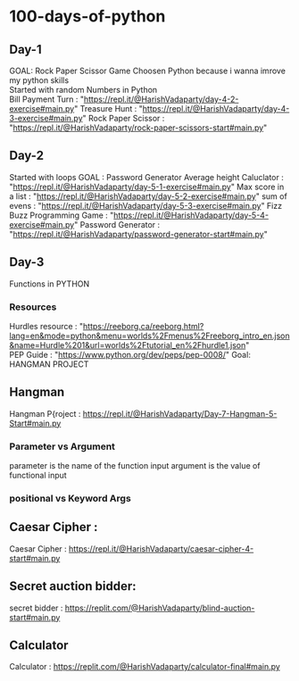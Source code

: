 # 100-days-of-python

## Day-1
GOAL: Rock Paper Scissor Game
Choosen Python because i wanna imrove my python skills <br>
Started with random Numbers in Python <br>
Bill Payment Turn : "https://repl.it/@HarishVadaparty/day-4-2-exercise#main.py"
Treasure Hunt : "https://repl.it/@HarishVadaparty/day-4-3-exercise#main.py"
Rock Paper Scissor : "https://repl.it/@HarishVadaparty/rock-paper-scissors-start#main.py"

## Day-2
Started with loops
GOAL : Password Generator
Average height Caluclator : "https://repl.it/@HarishVadaparty/day-5-1-exercise#main.py"
Max score in a list : "https://repl.it/@HarishVadaparty/day-5-2-exercise#main.py"
sum of evens : "https://repl.it/@HarishVadaparty/day-5-3-exercise#main.py"
Fizz Buzz Programming Game : "https://repl.it/@HarishVadaparty/day-5-4-exercise#main.py"
Password Generator : "https://repl.it/@HarishVadaparty/password-generator-start#main.py"

## Day-3
Functions in PYTHON
### Resources
Hurdles resource : "https://reeborg.ca/reeborg.html?lang=en&mode=python&menu=worlds%2Fmenus%2Freeborg_intro_en.json&name=Hurdle%201&url=worlds%2Ftutorial_en%2Fhurdle1.json"  
PEP Guide : "https://www.python.org/dev/peps/pep-0008/"
Goal: HANGMAN PROJECT

## Hangman 
Hangman P{roject : https://repl.it/@HarishVadaparty/Day-7-Hangman-5-Start#main.py

### Parameter vs Argument
parameter is the name of the function input
argument is the value of functional input

### positional vs Keyword Args


## Caesar Cipher : 
Caesar Cipher : https://repl.it/@HarishVadaparty/caesar-cipher-4-start#main.py

## Secret auction bidder:
secret bidder : https://replit.com/@HarishVadaparty/blind-auction-start#main.py

## Calculator
Calculator : https://replit.com/@HarishVadaparty/calculator-final#main.py






